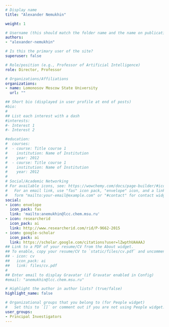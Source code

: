 ```yaml
---
# Display name
title: "Alexander Nemukhin"

weight: 1

# Username (this should match the folder name and the name on publications)
authors:
- "alexander-nemukhin"

# Is this the primary user of the site?
superuser: false

# Role/position (e.g., Professor of Artificial Intelligence)
role: Director, Professor

# Organizations/Affiliations
organizations:
- name: Lomonosov Moscow State University
  url: ""

## Short bio (displayed in user profile at end of posts)
#bio: 
#
## List each interest with a dash
#interests:
#- Interest 1
#- Interest 2

#education:
#  courses:
#  - course: Title course 1
#    institution: Name of Institution
#    year: 2012
#  - course: Title course 1
#    institution: Name of Institution
#    year: 2012
#
# Social/Academic Networking
# For available icons, see: https://wowchemy.com/docs/page-builder/#icons
#   For an email link, use "fas" icon pack, "envelope" icon, and a link in the
#   form "mailto:your-email@example.com" or "#contact" for contact widget.
social:
- icon: envelope
  icon_pack: fas
  link: 'mailto:anemukhin@lcc.chem.msu.ru'
- icon: researcherid
  icon_pack: ai
  link: http://www.researcherid.com/rid/P-9662-2015
- icon: google-scholar
  icon_pack: ai
  link: https://scholar.google.com/citations?user=lZwpthUAAAAJ
## Link to a PDF of your resume/CV from the About widget.
## To enable, copy your resume/CV to `static/files/cv.pdf` and uncomment the lines below.
## - icon: cv
##   icon_pack: ai
##   link: files/cv.pdf
#
## Enter email to display Gravatar (if Gravatar enabled in Config)
#email: "anemukhin@lcc.chem.msu.ru"

# Highlight the author in author lists? (true/false)
highlight_name: false

# Organizational groups that you belong to (for People widget)
#   Set this to `[]` or comment out if you are not using People widget.
user_groups:
- Principal Investigators
---
```



